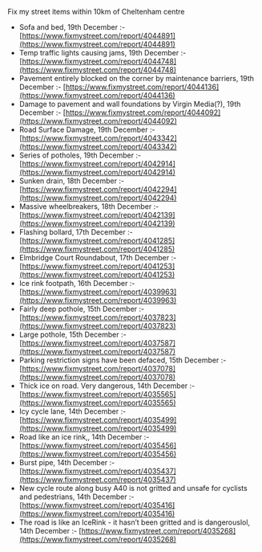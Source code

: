 Fix my street items within 10km of Cheltenham centre

<!-- fix_marker starts -->

- Sofa and bed, 19th December :- [https://www.fixmystreet.com/report/4044891](https://www.fixmystreet.com/report/4044891)
- Temp traffic lights causing jams, 19th December :- [https://www.fixmystreet.com/report/4044748](https://www.fixmystreet.com/report/4044748)
- Pavement entirely blocked on the corner by maintenance barriers, 19th December :- [https://www.fixmystreet.com/report/4044136](https://www.fixmystreet.com/report/4044136)
- Damage to pavement and wall foundations by Virgin Media(?), 19th December :- [https://www.fixmystreet.com/report/4044092](https://www.fixmystreet.com/report/4044092)
- Road Surface Damage, 19th December :- [https://www.fixmystreet.com/report/4043342](https://www.fixmystreet.com/report/4043342)
- Series of potholes, 19th December :- [https://www.fixmystreet.com/report/4042914](https://www.fixmystreet.com/report/4042914)
- Sunken drain, 18th December :- [https://www.fixmystreet.com/report/4042294](https://www.fixmystreet.com/report/4042294)
- Massive wheelbreakers, 18th December :- [https://www.fixmystreet.com/report/4042139](https://www.fixmystreet.com/report/4042139)
- Flashing bollard, 17th December :- [https://www.fixmystreet.com/report/4041285](https://www.fixmystreet.com/report/4041285)
- Elmbridge Court Roundabout, 17th December :- [https://www.fixmystreet.com/report/4041253](https://www.fixmystreet.com/report/4041253)
- Ice rink footpath, 16th December :- [https://www.fixmystreet.com/report/4039963](https://www.fixmystreet.com/report/4039963)
- Fairly deep pothole, 15th December :- [https://www.fixmystreet.com/report/4037823](https://www.fixmystreet.com/report/4037823)
- Large pothole, 15th December :- [https://www.fixmystreet.com/report/4037587](https://www.fixmystreet.com/report/4037587)
- Parking restriction signs have been defaced, 15th December :- [https://www.fixmystreet.com/report/4037078](https://www.fixmystreet.com/report/4037078)
- Thick ice on road. Very dangerous, 14th December :- [https://www.fixmystreet.com/report/4035565](https://www.fixmystreet.com/report/4035565)
- Icy cycle lane, 14th December :- [https://www.fixmystreet.com/report/4035499](https://www.fixmystreet.com/report/4035499)
- Road like an ice rink,, 14th December :- [https://www.fixmystreet.com/report/4035456](https://www.fixmystreet.com/report/4035456)
- Burst pipe, 14th December :- [https://www.fixmystreet.com/report/4035437](https://www.fixmystreet.com/report/4035437)
- New cycle route along busy A40 is not gritted and unsafe for cyclists and pedestrians, 14th December :- [https://www.fixmystreet.com/report/4035416](https://www.fixmystreet.com/report/4035416)
- The road is like an IceRink - it hasn’t been gritted and is dangerouslol, 14th December :- [https://www.fixmystreet.com/report/4035268](https://www.fixmystreet.com/report/4035268)

<!-- fix_marker ends -->